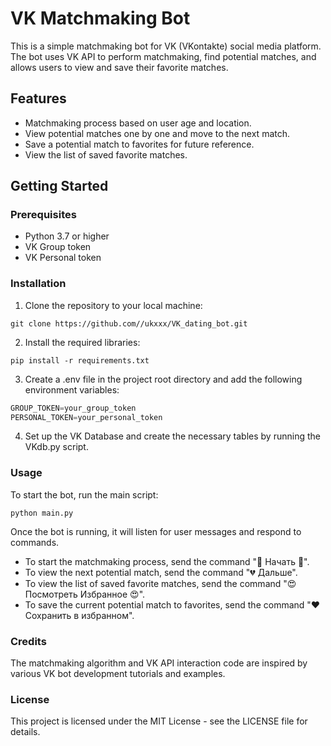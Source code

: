 # VK Matchmaking Bot

This is a simple matchmaking bot for VK (VKontakte) social media platform. The bot uses VK API to perform matchmaking, find potential matches, and allows users to view and save their favorite matches.

## Features

- Matchmaking process based on user age and location.
- View potential matches one by one and move to the next match.
- Save a potential match to favorites for future reference.
- View the list of saved favorite matches.

## Getting Started

### Prerequisites

- Python 3.7 or higher
- VK Group token
- VK Personal token

### Installation

1. Clone the repository to your local machine:

```shell
git clone https://github.com//ukxxx/VK_dating_bot.git
```

2.  Install the required libraries:

```shell
pip install -r requirements.txt
```

3.  Create a .env file in the project root directory and add the following environment variables:

```python
GROUP_TOKEN=your_group_token
PERSONAL_TOKEN=your_personal_token
```

4.  Set up the VK Database and create the necessary tables by running the VKdb.py script.

### Usage

To start the bot, run the main script:

```shell
python main.py
```

Once the bot is running, it will listen for user messages and respond to commands.

* To start the matchmaking process, send the command "💓 Начать 💓".
* To view the next potential match, send the command "💔 Дальше".
* To view the list of saved favorite matches, send the command "😍 Посмотреть Избранное 😍".
* To save the current potential match to favorites, send the command "❤ Сохранить в избранном".

### Credits

The matchmaking algorithm and VK API interaction code are inspired by various VK bot development tutorials and examples.

### License

This project is licensed under the MIT License - see the LICENSE file for details.

